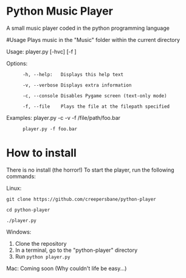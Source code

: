 # Python Music Player
A small music player coded in the python programming language

#Usage
Plays music in the "Music" folder within the current directory

Usage: player.py [-hvc] [-f <filepath>]

Options: 

          -h, --help:   Displays this help text
          
          -v, --verbose Displays extra information
          
          -c, --console Disables Pygame screen (text-only mode)
          
          -f, --file    Plays the file at the filepath specified
          
Examples: player.py -c -v -f /file/path/foo.bar

          player.py -f foo.bar
          
# How to install
There is no install (the horror!)
To start the player, run the following commands:

Linux:

`git clone https://github.com/creepersbane/python-player`

`cd python-player`

`./player.py`


Windows:
1. Clone the repository
2. In a terminal, go to the "python-player" directory
3. Run `python player.py`

Mac: Coming soon (Why couldn't life be easy...)
